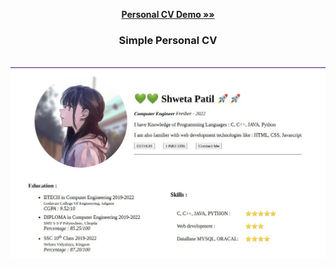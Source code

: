 <div align="center">
  
  <a href="https://shwetapatil232.github.io/Simple-Personal-CV/" target=”_blank”><strong>Personal CV Demo »»</strong></a>
  <h3 align="center">Simple Personal CV</h3>
  <br>
  
  <img src="Output.jpg" alt="Personal CV Site View" style="max-width: 100%;">
  
  
</div>
